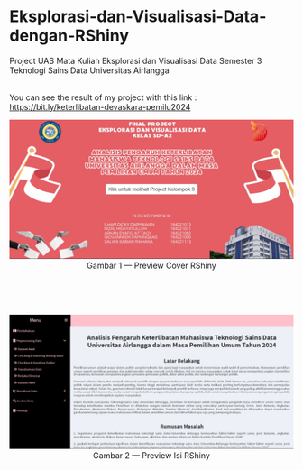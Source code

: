 # Eksplorasi-dan-Visualisasi-Data-dengan-RShiny
Project UAS Mata Kuliah Eksplorasi dan Visualisasi Data Semester 3 Teknologi Sains Data Universitas Airlangga <br><br>

You can see the result of my project with this link : https://bit.ly/keterlibatan-devaskara-pemilu2024

<p align="center">
    <kbd> <img width="750" alt="cover" src="https://github.com/arknsa/Eksplorasi-dan-Visualisasi-Data-dengan-RShiny/blob/main/preview_cover.jpg"> </kbd> <br>
    Gambar 1 — Preview Cover RShiny
</p>
<br> <br> <br>
<p align="center">
    <kbd> <img width="750" alt="isi" src="https://github.com/arknsa/Eksplorasi-dan-Visualisasi-Data-dengan-RShiny/blob/main/preview_isi.jpg"> </kbd> <br>
    Gambar 2 — Preview Isi RShiny
</p>
